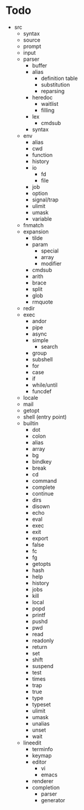 # Todo

- src
    - syntax
    - source
    - prompt
    - input
    - parser
        - buffer
        - alias
            - definition table
            - substitution
            - reparsing
        - heredoc
            - waitlist
            - filling
        - lex
            - cmdsub
        - syntax
    - env
        - alias
        - cwd
        - function
        - history
        - io
            - fd
            - file
        - job
        - option
        - signal/trap
        - ulimit
        - umask
        - variable
    - fnmatch
    - expansion
        - tilde
        - param
            - special
            - array
            - modifier
        - cmdsub
        - arith
        - brace
        - split
        - glob
        - rmquote
    - redir
    - exec
        - andor
        - pipe
        - async
        - simple
            - search
        - group
        - subshell
        - for
        - case
        - if
        - while/until
        - funcdef
    - locale
    - mail
    - getopt
    - shell (entry point)
    - builtin
        - dot
        - colon
        - alias
        - array
        - bg
        - bindkey
        - break
        - cd
        - command
        - complete
        - continue
        - dirs
        - disown
        - echo
        - eval
        - exec
        - exit
        - export
        - false
        - fc
        - fg
        - getopts
        - hash
        - help
        - history
        - jobs
        - kill
        - local
        - popd
        - printf
        - pushd
        - pwd
        - read
        - readonly
        - return
        - set
        - shift
        - suspend
        - test
        - times
        - trap
        - true
        - type
        - typeset
        - ulimit
        - umask
        - unalias
        - unset
        - wait
    - lineedit
        - terminfo
        - keymap
        - editor
            - vi
            - emacs
        - renderer
        - completion
            - parser
            - generator
